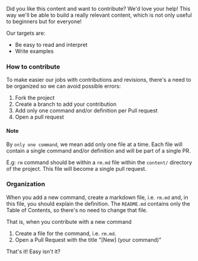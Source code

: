 Did you like this content and want to contribute? We'd love your help! This way we'll be able to build a really relevant content, which is not only useful to beginners but for everyone!

Our targets are:

- Be easy to read and interpret
- Write examples

### How to contribute

To make easier our jobs with contributions and revisions, there's a need to be organized so we can avoid possible errors:

1. Fork the project
2. Create a branch to add your contribution
3. Add only one command and/or definition per Pull request
4. Open a pull request

#### Note ####

By `only one command`, we mean add only one file at a time. Each file will contain a single command and/or definition and will be part of a single PR.

E.g: `rm` command should be within a `rm.md` file within the `content/` directory of the project. This file will become a single pull request.

### Organization

When you add a new command, create a markdown file, i.e. `rm.md` and, in this file, you should explain the definition.
The `README.md` contains only the Table of Contents, so there's no need to change that file.

That is, when you contribute with a new command

1. Create a file for the command, i.e. ```rm.md```.
2. Open a Pull Request with the title "[New] (your command)"

That's it! Easy isn't it?
